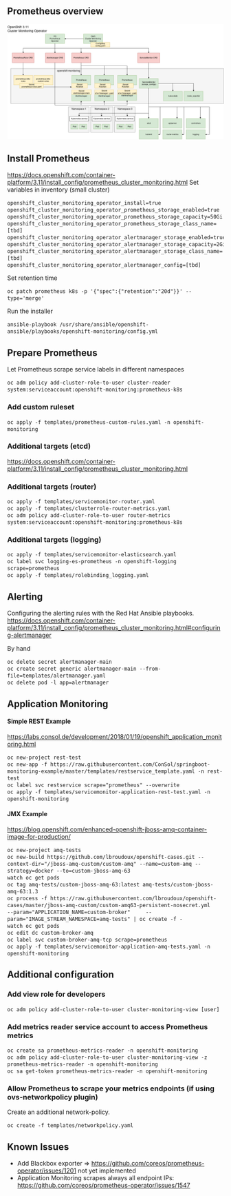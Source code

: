 ## Prometheus overview
![Prometheus components](diagrams/prometheus.png)

## Install Prometheus
https://docs.openshift.com/container-platform/3.11/install_config/prometheus_cluster_monitoring.html
Set variables in inventory (small cluster)
```
openshift_cluster_monitoring_operator_install=true
openshift_cluster_monitoring_operator_prometheus_storage_enabled=true
openshift_cluster_monitoring_operator_prometheus_storage_capacity=50Gi
openshift_cluster_monitoring_operator_prometheus_storage_class_name=[tbd]
openshift_cluster_monitoring_operator_alertmanager_storage_enabled=true
openshift_cluster_monitoring_operator_alertmanager_storage_capacity=2Gi
openshift_cluster_monitoring_operator_alertmanager_storage_class_name=[tbd]
openshift_cluster_monitoring_operator_alertmanager_config=[tbd]
```

Set retention time
```
oc patch prometheus k8s -p '{"spec":{"retention":"20d"}}' --type='merge'
```

Run the installer
```
ansible-playbook /usr/share/ansible/openshift-ansible/playbooks/openshift-monitoring/config.yml
```

## Prepare Prometheus
Let Prometheus scrape service labels in different namespaces
```
oc adm policy add-cluster-role-to-user cluster-reader system:serviceaccount:openshift-monitoring:prometheus-k8s
``` 

### Add custom ruleset
```
oc apply -f templates/prometheus-custom-rules.yaml -n openshift-monitoring
```

### Additional targets (etcd)
https://docs.openshift.com/container-platform/3.11/install_config/prometheus_cluster_monitoring.html

### Additional targets (router)
```
oc apply -f templates/servicemonitor-router.yaml
oc apply -f templates/clusterrole-router-metrics.yaml
oc adm policy add-cluster-role-to-user router-metrics system:serviceaccount:openshift-monitoring:prometheus-k8s
```

### Additional targets (logging)
```
oc apply -f templates/servicemonitor-elasticsearch.yaml
oc label svc logging-es-prometheus -n openshift-logging scrape=prometheus
oc apply -f templates/rolebinding_logging.yaml
```

## Alerting
Configuring the alerting rules with the Red Hat Ansible playbooks.
https://docs.openshift.com/container-platform/3.11/install_config/prometheus_cluster_monitoring.html#configuring-alertmanager

By hand
```
oc delete secret alertmanager-main
oc create secret generic alertmanager-main --from-file=templates/alertmanager.yaml
oc delete pod -l app=alertmanager
```

## Application Monitoring
#### Simple REST Example 
https://labs.consol.de/development/2018/01/19/openshift_application_monitoring.html
```
oc new-project rest-test
oc new-app -f https://raw.githubusercontent.com/ConSol/springboot-monitoring-example/master/templates/restservice_template.yaml -n rest-test
oc label svc restservice scrape="prometheus" --overwrite
oc apply -f templates/servicemonitor-application-rest-test.yaml -n openshift-monitoring
```

#### JMX Example
https://blog.openshift.com/enhanced-openshift-jboss-amq-container-image-for-production/
```
oc new-project amq-tests
oc new-build https://github.com/lbroudoux/openshift-cases.git --context-dir="/jboss-amq-custom/custom-amq" --name=custom-amq --strategy=docker --to=custom-jboss-amq-63
watch oc get pods
oc tag amq-tests/custom-jboss-amq-63:latest amq-tests/custom-jboss-amq-63:1.3
oc process -f https://raw.githubusercontent.com/lbroudoux/openshift-cases/master/jboss-amq-custom/custom-amq63-persistent-nosecret.yml     --param="APPLICATION_NAME=custom-broker"     --param="IMAGE_STREAM_NAMESPACE=amq-tests" | oc create -f -
watch oc get pods
oc edit dc custom-broker-amq 
oc label svc custom-broker-amq-tcp scrape=prometheus
oc apply -f templates/servicemonitor-application-amq-tests.yaml -n openshift-monitoring
```

## Additional configuration
### Add view role for developers
```
oc adm policy add-cluster-role-to-user cluster-monitoring-view [user]
```

### Add metrics reader service account to access Prometheus metrics
```
oc create sa prometheus-metrics-reader -n openshift-monitoring
oc adm policy add-cluster-role-to-user cluster-monitoring-view -z prometheus-metrics-reader -n openshift-monitoring
oc sa get-token prometheus-metrics-reader -n openshift-monitoring
```

### Allow Prometheus to scrape your metrics endpoints (if using ovs-networkpolicy plugin)
Create an additional network-policy.
```
oc create -f templates/networkpolicy.yaml
```

## Known Issues
- Add Blackbox exporter => https://github.com/coreos/prometheus-operator/issues/1201 not yet implemented
- Application Monitoring scrapes always all endpoint IPs: https://github.com/coreos/prometheus-operator/issues/1547
